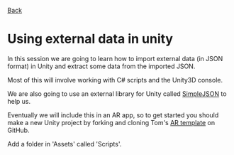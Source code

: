 [Back](https://uwetom.github.io/media-production-worksheets)

# Using external data in unity 
In this session we are going to learn how to import external data (in JSON format) in Unity and extract  some data from the imported JSON.  

Most of this will involve working with C# scripts and the Unity3D console.

We are also going to use an external library for Unity called [SimpleJSON](https://github.com/Bunny83/SimpleJSON) to help us.

Eventually we will include this in an AR app, so to get started you should make a new Unity project by forking and cloning Tom's [AR template](https://github.com/uwetom/AR-Template) on GitHub.

Add a folder in 'Assets' called 'Scripts'.
<!--stackedit_data:
eyJoaXN0b3J5IjpbLTgyNTU5ODcxNSwtMzE2MzE1ODAxLDE1MD
M1NzYzMjYsMTYyMTg0MjY2NywtMTQ4NTk0MjIxNF19
-->